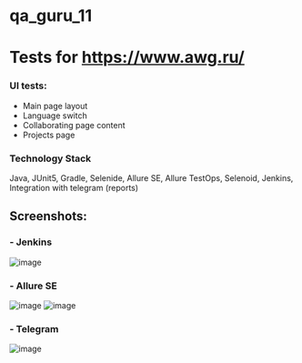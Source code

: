 # qa_guru_11
# Tests for https://www.awg.ru/

### UI tests:
- Main page layout
- Language switch
- Collaborating page content
- Projects page 

### Technology Stack
Java, JUnit5, Gradle, Selenide, Allure SE, Allure TestOps, Selenoid, Jenkins, Integration with telegram (reports)

## Screenshots:

### - Jenkins
![image](https://disk.yandex.ru/client/disk/Скриншоты?idApp=client&dialog=slider&idDialog=%2Fdisk%2FСкриншоты%2F2021-04-11_00-13-29.png)
### - Allure SE
![image]()
![image]()
### - Telegram
![image]()
